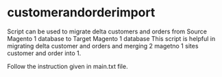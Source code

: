 # customerandorderimport
Script can be used to migrate delta customers and orders from Source Magento 1 database to Target Magento 1 database
This script is helpful in migrating delta customer and orders and merging 2 magetno 1 sites customer and order into 1.

Follow the instruction given in main.txt file.
